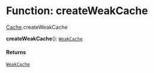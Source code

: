 # Function: createWeakCache

[Cache](/en/auto-docs/free-layout-editor/modules/Cache.md).createWeakCache

**createWeakCache**(): [`WeakCache`](/en/auto-docs/free-layout-editor/interfaces/WeakCache.md)

#### Returns

[`WeakCache`](/en/auto-docs/free-layout-editor/interfaces/WeakCache.md)
